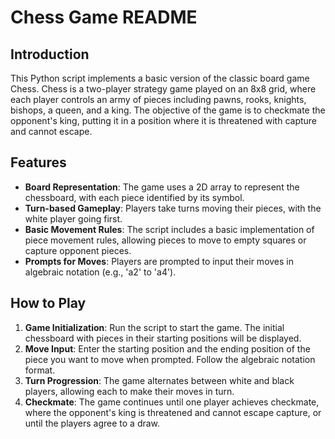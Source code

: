# Chess Game README

## Introduction
This Python script implements a basic version of the classic board game Chess. Chess is a two-player strategy game played on an 8x8 grid, where each player controls an army of pieces including pawns, rooks, knights, bishops, a queen, and a king. The objective of the game is to checkmate the opponent's king, putting it in a position where it is threatened with capture and cannot escape.

## Features
- **Board Representation**: The game uses a 2D array to represent the chessboard, with each piece identified by its symbol.
- **Turn-based Gameplay**: Players take turns moving their pieces, with the white player going first.
- **Basic Movement Rules**: The script includes a basic implementation of piece movement rules, allowing pieces to move to empty squares or capture opponent pieces.
- **Prompts for Moves**: Players are prompted to input their moves in algebraic notation (e.g., 'a2' to 'a4').

## How to Play
1. **Game Initialization**: Run the script to start the game. The initial chessboard with pieces in their starting positions will be displayed.
2. **Move Input**: Enter the starting position and the ending position of the piece you want to move when prompted. Follow the algebraic notation format.
3. **Turn Progression**: The game alternates between white and black players, allowing each to make their moves in turn.
4. **Checkmate**: The game continues until one player achieves checkmate, where the opponent's king is threatened and cannot escape capture, or until the players agree to a draw.

